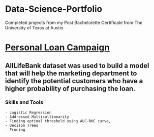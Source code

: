 # Data-Science-Portfolio
Completed projects from my Post Bachelorette Certificate from The University of Texas at Austin 

# [Personal Loan Campaign](https://supremedatakai.github.io/Projects/All_LIfe_Bank.html)
## AllLifeBank dataset was used to build a model that will help the marketing department to identify the potential customers who have a higher probability of purchasing the loan.
### Skills and Tools
    - Logistic Regression
    - Addressed Multicollinearity
    - Finding optimal threshold using AUC-ROC curve, 
    - Decison Trees
    - Pruning
